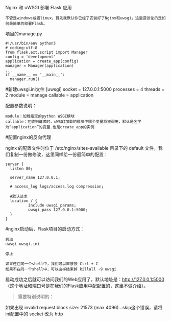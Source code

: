 Nginx 和 uWSGI 部署 Flask 应用

	不管是windows或者linux，首先我默认你已经了安装好了Nginx和uwsgi，这里要谈论的是如何最简单的部署Flask。

项目的manage.py

	#!/usr/bin/env python3
	# coding:utf-8
	from flask.ext.script import Manager
	config = 'development'
	application = create_app(config)
	manager = Manager(application)
	...
	if __name__ == '__main__':
	  manager.run()
#新建uwsgi.ini文件
	[uwsgi]
	socket = 127.0.0.1:5000
	processes = 4
	threads = 2
	module = manage
	callable = application

配置参数说明：

	module：加载指定的python WSGI模块
	callable：在收到请求时，uWSGI加载的模块中哪个变量将被调用，默认是名字为“application”的变量.也是create_app的实例

#配置nginx的反向代理

nginx 的配置文件时位于 /etc/nginx/sites-available 目录下的 default 文件，我们复制一份做修改，这里同样给一份最简单的配置：

	server {
	  listen 80;
	
	  server_name 127.0.0.1;
	
	  # access_log logs/access.log compression;
	
	  #默认请求
	  location / {
	          include uwsgi_params;
	          uwsgi_pass 127.0.0.1:5000;
	  }
	}



#nginx启动后，Flask项目的启动方式：

	启动
	uwsgi uwsgi.ini

	停止
	
	如果还在同一个shell中，我们可以直接按 Ctrl + C
	如果不在同一个shell中，可以这样结束掉 killall -9 uwsgi

启动成功之后就可以访问我们的Web应用了，默认地址是：http://127.0.0.1:5000 （这个地址和端口号是在我们的Flask应用中配配置的，这里不做介绍）。

>需要特别说明的：
>
如果出现 invalid request block size: 21573 (max 4096)...skip这个错误，请将ini配置中的 socket 改为 http
